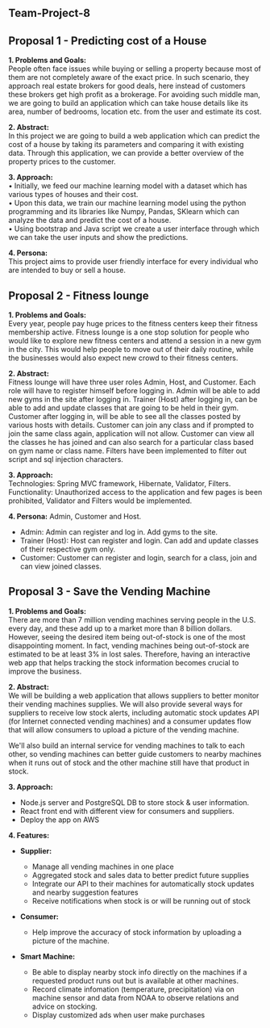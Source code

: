 ## Team-Project-8

## Proposal 1 - Predicting cost of a House
**1.	Problems and Goals:** <br />
People often face issues while buying or selling a property because most of them are not completely aware of the exact price. In such scenario, they approach real estate brokers for good deals, here instead of customers these brokers get high profit as a brokerage. For avoiding such middle man, we are going to build an application which can take house details like its area, number of bedrooms, location etc. from the user and estimate its cost.  

**2.	Abstract:** <br />
In this project we are going to build a web application which can predict the cost of a house by taking its parameters and comparing it with existing data. Through this application, we can provide a better overview of the property prices to the customer.

**3.	Approach:** <br />
•	Initially, we feed our machine learning model with a dataset which has various types of houses and their cost.<br />
•	Upon this data, we train our machine learning model using the python programming and its libraries like Numpy, Pandas, SKlearn which can analyze the data and predict the cost of a house.<br />
•	Using bootstrap and Java script we create a user interface through which we can take the user inputs and show the predictions. 
    
**4.	Persona:** <br />
This project aims to provide user friendly interface for every individual who are intended to buy or sell a house.






## Proposal 2 - Fitness lounge
**1.	Problems and Goals:** <br />
Every year, people pay huge prices to the fitness centers keep their fitness membership active. Fitness lounge is a one stop solution for people who would like to explore new fitness centers and attend a session in a new gym in the city. This would help people to move out of their daily routine, while the businesses would also expect new crowd to their fitness centers. 

**2.	Abstract:** <br />
Fitness lounge will have three user roles Admin, Host, and Customer. Each role will have to register himself before logging in. Admin will be able to add new gyms in the site after logging in. Trainer (Host) after logging in, can be able to add and update classes that are going to be held in their gym. Customer after logging in, will be able to see all the classes posted by various hosts with details. Customer can join any class and if prompted to join the same class again, application will not allow. Customer can view all the classes he has joined and can also search for a particular class based on gym name or class name. Filters have been implemented to filter out script and sql injection characters.

**3.	Approach:** <br />
Technologies: Spring MVC framework, Hibernate, Validator, Filters.<br />
Functionality: Unauthorized access to the application and few pages is been prohibited, Validator and Filters would be implemented.
    
**4.	Persona:**  Admin, Customer and Host.<br />
- Admin: Admin can register and log in. Add gyms to the site.<br />
- Trainer (Host):  Host can register and login. Can add and update classes of their respective gym only.<br />
- Customer: Customer can register and login, search for a class, join and can view joined classes.

        
        
## Proposal 3 - Save the Vending Machine 
**1.	Problems and Goals:**<br />
There are more than 7 million vending machines serving people in the U.S. every day, and these add up to a market more than 8 billion dollars. However, seeing the desired item being out-of-stock is one of the most disappointing moment. In fact, vending machines being out-of-stock are estimated to be at least 3% in lost sales. Therefore, having an interactive web app that helps tracking the stock information becomes crucial to improve the business.

**2.	Abstract:** <br />
We will be building a web application that allows suppliers to better monitor their vending machines supplies. We will also provide several ways for suppliers to receive low stock alerts, including automatic stock updates API (for Internet connected vending machines) and a consumer updates flow that will allow consumers to upload a picture of the vending machine.

We'll also build an internal service for vending machines to talk to each other, so vending machines can better guide customers to nearby machines when it runs out of stock and the other machine still have that product in stock. 

**3.	Approach:** <br />
- Node.js server and PostgreSQL DB to store stock & user information.
- React front end with different view for consumers and suppliers.
- Deploy the app on AWS


**4.	Features:**  <br />
- **Supplier:** 
  - Manage all vending machines in one place
  - Aggregated stock and sales data to better predict future supplies
  - Integrate our API to their machines for automatically stock updates and nearby suggestion features
  - Receive notifications when stock is or will be running out of stock

- **Consumer:** 
  - Help improve the accuracy of stock information by uploading a picture of the machine.

- **Smart Machine:**
  - Be able to display nearby stock info directly on the machines if a requested product runs out but is available at other machines. 
  - Record climate infomation (temperature, precipitation) via on machine sensor and data from NOAA to observe relations and advice on stocking. 
  - Display customized ads when user make purchases
